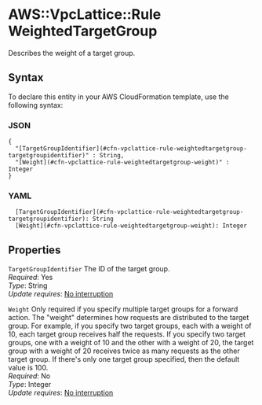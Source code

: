 # AWS::VpcLattice::Rule WeightedTargetGroup<a name="aws-properties-vpclattice-rule-weightedtargetgroup"></a>

Describes the weight of a target group\.

## Syntax<a name="aws-properties-vpclattice-rule-weightedtargetgroup-syntax"></a>

To declare this entity in your AWS CloudFormation template, use the following syntax:

### JSON<a name="aws-properties-vpclattice-rule-weightedtargetgroup-syntax.json"></a>

```
{
  "[TargetGroupIdentifier](#cfn-vpclattice-rule-weightedtargetgroup-targetgroupidentifier)" : String,
  "[Weight](#cfn-vpclattice-rule-weightedtargetgroup-weight)" : Integer
}
```

### YAML<a name="aws-properties-vpclattice-rule-weightedtargetgroup-syntax.yaml"></a>

```
  [TargetGroupIdentifier](#cfn-vpclattice-rule-weightedtargetgroup-targetgroupidentifier): String
  [Weight](#cfn-vpclattice-rule-weightedtargetgroup-weight): Integer
```

## Properties<a name="aws-properties-vpclattice-rule-weightedtargetgroup-properties"></a>

`TargetGroupIdentifier`  <a name="cfn-vpclattice-rule-weightedtargetgroup-targetgroupidentifier"></a>
The ID of the target group\.  
*Required*: Yes  
*Type*: String  
*Update requires*: [No interruption](https://docs.aws.amazon.com/AWSCloudFormation/latest/UserGuide/using-cfn-updating-stacks-update-behaviors.html#update-no-interrupt)

`Weight`  <a name="cfn-vpclattice-rule-weightedtargetgroup-weight"></a>
Only required if you specify multiple target groups for a forward action\. The "weight" determines how requests are distributed to the target group\. For example, if you specify two target groups, each with a weight of 10, each target group receives half the requests\. If you specify two target groups, one with a weight of 10 and the other with a weight of 20, the target group with a weight of 20 receives twice as many requests as the other target group\. If there's only one target group specified, then the default value is 100\.  
*Required*: No  
*Type*: Integer  
*Update requires*: [No interruption](https://docs.aws.amazon.com/AWSCloudFormation/latest/UserGuide/using-cfn-updating-stacks-update-behaviors.html#update-no-interrupt)